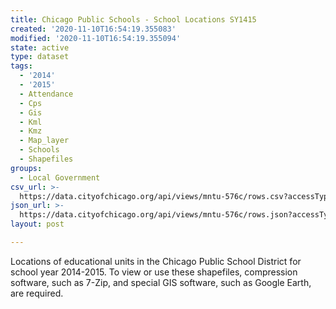 ```yaml
---
title: Chicago Public Schools - School Locations SY1415
created: '2020-11-10T16:54:19.355083'
modified: '2020-11-10T16:54:19.355094'
state: active
type: dataset
tags:
  - '2014'
  - '2015'
  - Attendance
  - Cps
  - Gis
  - Kml
  - Kmz
  - Map_layer
  - Schools
  - Shapefiles
groups:
  - Local Government
csv_url: >-
  https://data.cityofchicago.org/api/views/mntu-576c/rows.csv?accessType=DOWNLOAD
json_url: >-
  https://data.cityofchicago.org/api/views/mntu-576c/rows.json?accessType=DOWNLOAD
layout: post

---
```

Locations of educational units in the Chicago Public School District for school year 2014-2015. To view or use these shapefiles, compression software, such as 7-Zip, and special GIS software, such as Google Earth, are required.

